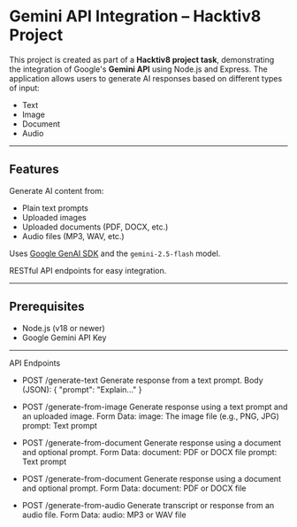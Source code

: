 # Gemini API Integration – Hacktiv8 Project

This project is created as part of a **Hacktiv8 project task**, demonstrating the integration of Google's **Gemini API** using Node.js and Express. The application allows users to generate AI responses based on different types of input:

- Text
- Image
- Document
- Audio

---

## Features

Generate AI content from:
- Plain text prompts  
- Uploaded images  
- Uploaded documents (PDF, DOCX, etc.)  
- Audio files (MP3, WAV, etc.)

Uses [Google GenAI SDK](https://www.npmjs.com/package/@google/genai) and the `gemini-2.5-flash` model.

RESTful API endpoints for easy integration.

---

## Prerequisites

- Node.js (v18 or newer)
- Google Gemini API Key  

---

API Endpoints
- POST /generate-text
Generate response from a text prompt.
Body (JSON):
{
  "prompt": "Explain..."
}

- POST /generate-from-image
Generate response using a text prompt and an uploaded image.
Form Data:
image: The image file (e.g., PNG, JPG)
prompt: Text prompt

- POST /generate-from-document
Generate response using a document and optional prompt.
Form Data:
document: PDF or DOCX file
prompt: Text prompt

- POST /generate-from-document
Generate response using a document and optional prompt.
Form Data:
document: PDF or DOCX file

- POST /generate-from-audio
Generate transcript or response from an audio file.
Form Data:
audio: MP3 or WAV file
